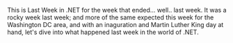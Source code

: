 This is Last Week in .NET for the week that ended... well.. last week. It was a rocky week last week; and more of the same expected this week for the Washington DC area, and with an inaguration and Martin Luther King day at hand, let's dive into what happened last week in the world of .NET.

